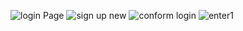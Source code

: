 ![login Page](https://github.com/ParamiJayathilaka/Uber-Eats-Clone-App/assets/125114739/5fea46c8-a2f1-492b-9994-98f0fd7402ed)
![sign up new](https://github.com/ParamiJayathilaka/Uber-Eats-Clone-App/assets/125114739/57e5a7f6-4da7-4e60-8659-792ddd7e0c4d)
![conform login](https://github.com/ParamiJayathilaka/Uber-Eats-Clone-App/assets/125114739/d714fac7-2e83-4aaa-85f2-adf7aa9dff5a)
![enter1](https://github.com/ParamiJayathilaka/Uber-Eats-Clone-App/assets/125114739/11530307-6f53-4170-8d8e-4edcda80da40)


